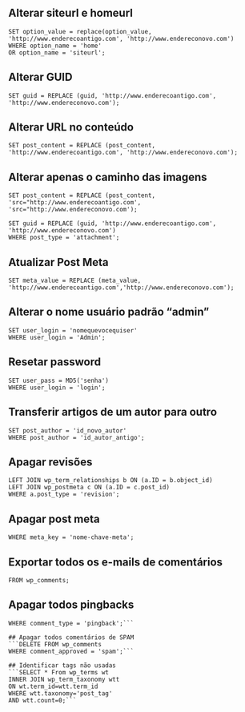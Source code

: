 ## Alterar siteurl e homeurl

```UPDATE wp_options
SET option_value = replace(option_value, 'http://www.enderecoantigo.com', 'http://www.endereconovo.com')
WHERE option_name = 'home'
OR option_name = 'siteurl';
```

## Alterar GUID
```UPDATE wp_posts
SET guid = REPLACE (guid, 'http://www.enderecoantigo.com', 'http://www.endereconovo.com');
```

## Alterar URL no conteúdo
```UPDATE wp_posts
SET post_content = REPLACE (post_content, 'http://www.enderecoantigo.com', 'http://www.endereconovo.com');
```

## Alterar apenas o caminho das imagens
```UPDATE wp_posts
SET post_content = REPLACE (post_content, 'src="http://www.enderecoantigo.com', 'src="http://www.endereconovo.com');
```

```UPDATE wp_posts
SET guid = REPLACE (guid, 'http://www.enderecoantigo.com', 'http://www.endereconovo.com') 
WHERE post_type = 'attachment';
```

## Atualizar Post Meta
```UPDATE wp_postmeta
SET meta_value = REPLACE (meta_value, 'http://www.enderecoantigo.com','http://www.endereconovo.com');
```

## Alterar o nome usuário padrão “admin”
```UPDATE wp_users
SET user_login = 'nomequevocequiser'
WHERE user_login = 'Admin';
```

## Resetar password
```UPDATE wp_users
SET user_pass = MD5('senha')
WHERE user_login = 'login';
```

## Transferir artigos de um autor para outro
```UPDATE wp_posts
SET post_author = 'id_novo_autor'
WHERE post_author = 'id_autor_antigo';
```

## Apagar revisões
```DELETE a,b,c FROM wp_posts a
LEFT JOIN wp_term_relationships b ON (a.ID = b.object_id)
LEFT JOIN wp_postmeta c ON (a.ID = c.post_id)
WHERE a.post_type = 'revision';
```

## Apagar post meta
```DELETE FROM wp_postmeta
WHERE meta_key = 'nome-chave-meta';
```

## Exportar todos os e-mails de comentários
```SELECT DISTINCT comment_author_email
FROM wp_comments;
```

## Apagar todos pingbacks
```DELETE FROM wp_comments 
WHERE comment_type = 'pingback';```

## Apagar todos comentários de SPAM
```DELETE FROM wp_comments 
WHERE comment_approved = 'spam';```

## Identificar tags não usadas
```SELECT * From wp_terms wt
INNER JOIN wp_term_taxonomy wtt
ON wt.term_id=wtt.term_id
WHERE wtt.taxonomy='post_tag'
AND wtt.count=0;```
